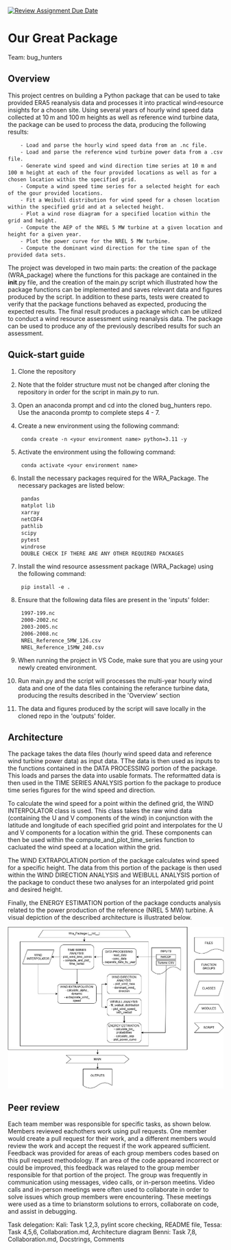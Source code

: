 [![Review Assignment Due Date](https://classroom.github.com/assets/deadline-readme-button-22041afd0340ce965d47ae6ef1cefeee28c7c493a6346c4f15d667ab976d596c.svg)](https://classroom.github.com/a/zjSXGKeR)
# Our Great Package

Team: bug_hunters

## Overview

This project centres on building a Python package that can be used to take provided ERA5 reanalysis data and processes it into practical wind‑resource insights for a chosen site. Using several years of hourly wind speed data collected at 10 m and 100 m heights as well as reference wind turbine data, the package can be used to process the data, producing the following results:

        - Load and parse the hourly wind speed data from an .nc file.
        - Load and parse the reference wind turbine power data from a .csv file.
        - Generate wind speed and wind direction time series at 10 m and 100 m height at each of the four provided locations as well as for a chosen location within the specified grid. 
        - Compute a wind speed time series for a selected height for each of the gour provided locations. 
        - Fit a Weibull distribution for wind speed for a chosen location within the specified grid and at a selected height. 
        - Plot a wind rose diagram for a specified location within the grid and height.
        - Compute the AEP of the NREL 5 MW turbine at a given location and height for a given year. 
        - Plot the power curve for the NREL 5 MW turbine. 
        - Compute the dominant wind direction for the time span of the provided data sets. 

The project was developed in two main parts: the creation of the package (WRA_package) where the functions for this package are contained in the __init__.py file, and the creation of the main.py script which illustrated how the package functions can be implemented and saves relevant data and figures produced by the script. In addition to these parts, tests were created to verify that the package functions behaved as expected, producing the expected results. The final result produces a package which can be utilized to conduct a wind resource assessment using reanalysis data. The package can be used to produce any of the previously described results for such an assessment. 


## Quick-start guide

1. Clone the repository
2. Note that the folder structure must not be changed after cloning the repository in order for the script in main.py to run.
3. Open an anaconda prompt and cd into the cloned bug_hunters repo. Use the anaconda promtp to complete steps 4 - 7. 
4. Create a new environment using the following command: 

        conda create -n <your environment name> python=3.11 -y 
5. Activate the environment using the following command: 

        conda activate <your environment name> 
6. Install the necessary packages required for the WRA_Package. The necessary packages are listed below: 

        pandas 
        matplot lib 
        xarray 
        netCDF4
        pathlib 
        scipy 
        pytest 
        windrose 
        DOUBLE CHECK IF THERE ARE ANY OTHER REQUIRED PACKAGES

7. Install the wind resource assessment package (WRA_Package) using the following command: 

        pip install -e .
8. Ensure that the following data files are present in the 'inputs' folder: 

        1997-199.nc 
        2000-2002.nc
        2003-2005.nc
        2006-2008.nc 
        NREL_Reference_5MW_126.csv
        NREL_Reference_15MW_240.csv
9. When running the project in VS Code, make sure that you are using your newly created environment.
10. Run main.py and the script will processes the multi-year hourly wind data and one of the data files containing the referance turbine data, producing the results described in the 'Overview' section
11. The data and figures produced by the script will save locally in the cloned repo in the 'outputs' folder. 


## Architecture

The package takes the data files (hourly wind speed data and reference wind turbine power data) as input data. TThe data is then used as inputs to the functions contained in the DATA PROCESSING portion of the package. This loads and parses the data into usable formats. The reformatted data is then used in the TIME SERIES ANALYSIS portion fo the package to produce time series figures for the wind speed and direction. 

To calculate the wind speed for a point within the defined grid, the WIND INTERPOLATOR class is used. This class takes the raw wind data (containing the U and V components of the wind) in conjunction with the latitude and longitude of each specified grid point and interpolates for the U and V components for a location within the grid. These components can then be used within the compute_and_plot_time_series function to cacluated the wind speed at a location within the grid. 

The WIND EXTRAPOLATION portion of the package calculates wind speed for a specific height. The data from this portion of the package is then used within the WIND DIRECTION ANALYSIS and WEIBULL ANALYSIS portion of the package to conduct these two analyses for an interpolated grid point and desired height. 

Finally, the ENERGY ESTIMATION portion of the package conducts analysis related to the power production of the reference (NREL 5 MW) turbine. A visual depiction of the described architecture is illustrated below. 


![alt text](<inputs/Architecture_diagram (1).jpg>)
   
## Peer review

Each team member was responsible for specific tasks, as shown below. Members reviewed eachothers work using pull requests. One member would create a pull request for their work, and a different members would review the work and accept the request if the work appeared sufficient. Feedback was provided for areas of each group members codes based on this pull request methodology. If an area of the code appeared incorrect or could be improved, this feedback was relayed to the group member responsible for that portion of the project. The group was frequently in communication using messages, video calls, or in-person meetins. Video calls and in-person meetings were often used to collaborate in order to solve issues which group members were encountering. These meetings were used as a time to brianstorm solutions to errors, collaborate on code, and assist in debugging. 

Task delegation:
Kali: Task 1,2,3, pylint score checking, README file,
Tessa: Task 4,5,6, Collaboration.md, Architecture diagram
Benni: Task 7,8, Collaboration.md, Docstrings, Comments
